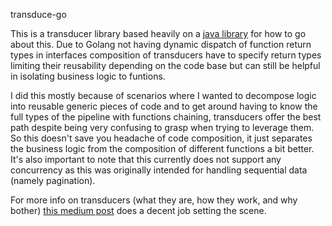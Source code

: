 transduce-go

This is a transducer library based heavily on a [java library](https://github.com/cognitect-labs/transducers-java) for how to go about this. Due to Golang not having dynamic dispatch of function return types in interfaces composition of transducers have to specify return types limiting their reusability depending on the code base but can still be helpful in isolating business logic to funtions.

I did this mostly because of scenarios where I wanted to decompose logic into reusable generic pieces of code and to get around having to know the full types of the pipeline with functions chaining, transducers offer the best path despite being very confusing to grasp when trying to leverage them. So this doesn't save you headache of code composition, it just separates the business logic from the composition of different functions a bit better. It's also important to note that this currently does not support any concurrency as this was originally intended for handling sequential data (namely pagination).

For more info on transducers (what they are, how they work, and why bother) [this medium post](https://medium.com/javascript-scene/transducers-efficient-data-processing-pipelines-in-javascript-7985330fe73d) does a decent job setting the scene.

